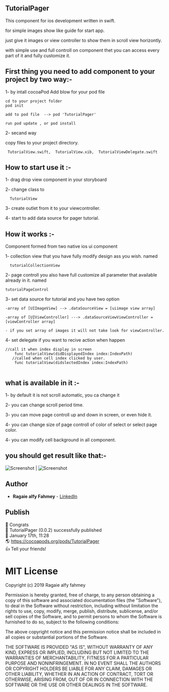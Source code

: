 ## TutorialPager

 
This component for ios development written in swift.

for simple images show like guide for start app.

just give it images or view controller to show them in scroll view horizontly.

with simple use and full controll on component thet you can access every part of it and fully customize it.
## First thing you need to add component to your project by two way:- 
1- by intall cocoaPod 
 Add blow for your pod file 
   ```
   cd to your project folder 
   pod init
   
   add to pod file  --> pod 'TutorialPager' 
   
   run pod update , or pod install
   ```
 2- secand way 
 
 copy files to your project directory.
 
     TutorialView.swift,  TutorialView.xib,  TutorialViewDelegate.swift
 
## How to start use it :-
1- drag drop view component in your storyboard

2- change class to 
```
  TutorialView
```
3- create outlet from it to your viewcontroller.

4- start to add data source for pager tutorial.


## How it works :- 
Component formed from two native ios ui component 

1- collection view that you have fully modify design ass you wish.
named
```
  tutorialCollectionView
```
2- page controll you also have full customize all parameter that available already in it.
named
```
tutorialPageControl
```

3- set data source for tutorial and you have two option 

    -array of [UIImageView] --> .dataSourceView = [uiimage view array]
    
    -array of [UIViewController] ---> .dataSourceViewViewController = [viewController array]
    
    - if you set array of images it will not take look for viewController.
    
4- set delegate if you want to recive action when happen 
``` //both of two func are optional
//call it when index display in screen
    func tutorialView(didDisplayedIndex index:IndexPath)
   //called when cell index clicked by user. 
    func tutorialView(didslectedIndex index:IndexPath)
    
```
## what is available in it :-

1- by default it is not scroll automatic, you ca change it 

2- you can change scroll period time.

3- you can move page controll up and down in screen, or even hide it.

4- you can change size of page controll of color of select or select page color.

4- you can modify cell background in all component.

## you should get result like that:- 

![Screenshot](https://github.com/ragaie/TutorialPager/blob/master/TutorialPager/screen%20shot%20and%20photos/screenShot2.png) | ![Screenshot](https://github.com/ragaie/TutorialPager/blob/master/TutorialPager/screen%20shot%20and%20photos/screenShot1.png)


## Author

* **Ragaie alfy Fahmey**  - [LinkedIn](www.linkedin.com/in/ragaie-alfy)

## Publish

 🎉  Congrats<br />
 🚀  TutorialPager (0.0.2) successfully published<br />
 📅  January 17th, 11:28<br />
 🌎  https://cocoapods.org/pods/TutorialPager<br />
 👍  Tell your friends!<br />


# MIT License

Copyright (c) 2019 Ragaie alfy fahmey

Permission is hereby granted, free of charge, to any person obtaining a copy of this software and associated documentation files (the "Software"), to deal in the Software without restriction, including without limitation the rights to use, copy, modify, merge, publish, distribute, sublicense, and/or sell copies of the Software, and to permit persons to whom the Software is furnished to do so, subject to the following conditions:

The above copyright notice and this permission notice shall be included in all copies or substantial portions of the Software.

THE SOFTWARE IS PROVIDED "AS IS", WITHOUT WARRANTY OF ANY KIND, EXPRESS OR IMPLIED, INCLUDING BUT NOT LIMITED TO THE WARRANTIES OF MERCHANTABILITY, FITNESS FOR A PARTICULAR PURPOSE AND NONINFRINGEMENT. IN NO EVENT SHALL THE AUTHORS OR COPYRIGHT HOLDERS BE LIABLE FOR ANY CLAIM, DAMAGES OR OTHER LIABILITY, WHETHER IN AN ACTION OF CONTRACT, TORT OR OTHERWISE, ARISING FROM, OUT OF OR IN CONNECTION WITH THE SOFTWARE OR THE USE OR OTHER DEALINGS IN THE SOFTWARE.
